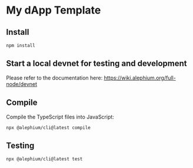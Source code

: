 # My dApp Template

## Install

```
npm install
```

## Start a local devnet for testing and development

Please refer to the documentation here: https://wiki.alephium.org/full-node/devnet

## Compile

Compile the TypeScript files into JavaScript:

```
npx @alephium/cli@latest compile 
```

## Testing

```
npx @alephium/cli@latest test
```
